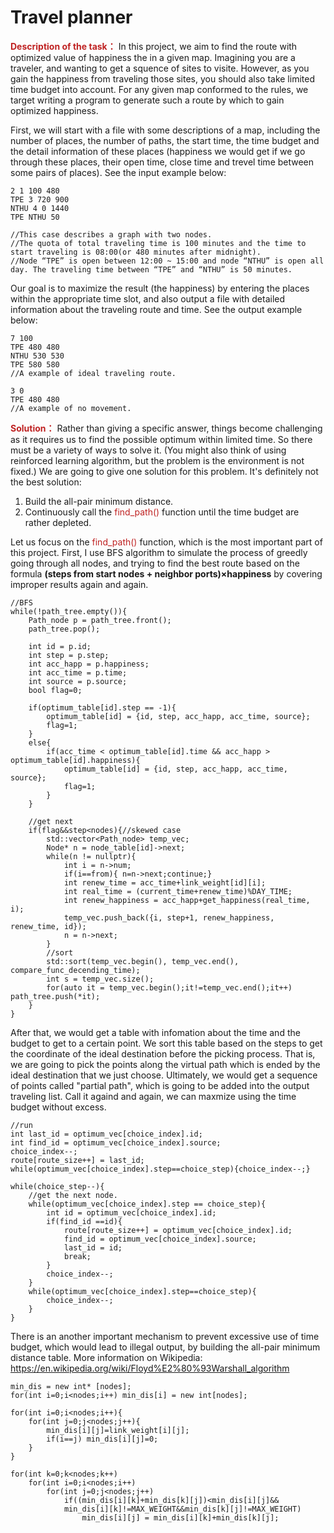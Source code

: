 # Travel planner
**<font color=#bf2222>Description of the task：</font>**
In this project, we aim to find the route with optimized value of happiness the in a given map. Imagining you are a traveler, and wanting to get a squence of sites to visite. However, as you gain the happiness from traveling those sites, you should also take limited time budget into account. For any given map conformed to the rules, we target writing a program to generate such a route by which to gain optimized happiness.

First, we will start with a file with some descriptions of a map, including the number of places, the number of paths, the start time, the time budget and the detail information of these places (happiness we would get if we go through these places, their open time, close time and trevel time between some pairs of places). See the input example below:

```
2 1 100 480
TPE 3 720 900
NTHU 4 0 1440
TPE NTHU 50

//This case describes a graph with two nodes.
//The quota of total traveling time is 100 minutes and the time to start traveling is 08:00(or 480 minutes after midnight).
//Node “TPE” is open between 12:00 ~ 15:00 and node “NTHU” is open all day. The traveling time between “TPE” and “NTHU” is 50 minutes.
```

Our goal is to maximize the result (the happiness) by entering the places within the appropriate time slot, and also output a file with detailed information about the traveling route and time. See the output example below:

```
7 100
TPE 480 480
NTHU 530 530
TPE 580 580
//A example of ideal traveling route.

3 0
TPE 480 480
//A example of no movement.
```

**<font color=#bf2222>Solution：</font>**
Rather than giving a specific answer, things become challenging as it requires us to find the possible optimum within limited time. So there must be a variety of ways to solve it. (You might also think of using reinforced learning algorithm, but the problem is the environment is not fixed.) We are going to give one solution for this problem. It's definitely not the best solution:

1. Build the all-pair minimum distance.
2. Continuously call the <font color=#bf2222>find_path()</font> function until the time budget are rather depleted.

Let us focus on the <font color=#bf2222>find_path()</font> function, which is the most important part of this project. First, I use BFS algorithm to simulate the process of greedly going through all nodes, and trying to find the best route based on the formula **(steps from start nodes + neighbor ports)×happiness** by covering improper results again and again.
```clike=
//BFS
while(!path_tree.empty()){
    Path_node p = path_tree.front();
    path_tree.pop();

    int id = p.id;
    int step = p.step;
    int acc_happ = p.happiness;
    int acc_time = p.time;
    int source = p.source;
    bool flag=0;

    if(optimum_table[id].step == -1){
        optimum_table[id] = {id, step, acc_happ, acc_time, source};
        flag=1;
    }
    else{
        if(acc_time < optimum_table[id].time && acc_happ > optimum_table[id].happiness){
            optimum_table[id] = {id, step, acc_happ, acc_time, source};
            flag=1;
        }
    }

    //get next
    if(flag&&step<nodes){//skewed case
        std::vector<Path_node> temp_vec;
        Node* n = node_table[id]->next;
        while(n != nullptr){
            int i = n->num;
            if(i==from){ n=n->next;continue;}
            int renew_time = acc_time+link_weight[id][i];
            int real_time = (current_time+renew_time)%DAY_TIME;
            int renew_happiness = acc_happ+get_happiness(real_time, i);
            temp_vec.push_back({i, step+1, renew_happiness, renew_time, id});
            n = n->next;
        }
        //sort
        std::sort(temp_vec.begin(), temp_vec.end(), compare_func_decending_time);
        int s = temp_vec.size();
        for(auto it = temp_vec.begin();it!=temp_vec.end();it++) path_tree.push(*it);
    }
}
```

After that, we would get a table with infomation about the time and the budget to get to a certain point. We sort this table based on the steps to get the coordinate of the ideal destination before the picking process. That is, we are going to pick the points along the virtual path which is ended by the ideal destination that we just choose. Ultimately, we would get a sequence of points called "partial path", which is going to be added into the output traveling list. Call it againd and again, we can maxmize using the time budget without excess.

```clike=
//run
int last_id = optimum_vec[choice_index].id;
int find_id = optimum_vec[choice_index].source;
choice_index--;
route[route_size++] = last_id;
while(optimum_vec[choice_index].step==choice_step){choice_index--;}

while(choice_step--){
    //get the next node.
    while(optimum_vec[choice_index].step == choice_step){
        int id = optimum_vec[choice_index].id;
        if(find_id ==id){
            route[route_size++] = optimum_vec[choice_index].id;
            find_id = optimum_vec[choice_index].source;
            last_id = id;
            break;
        }
        choice_index--;
    }
    while(optimum_vec[choice_index].step==choice_step){
        choice_index--;
    }
}
```

There is an another important mechanism to prevent excessive use of time budget, which would lead to illegal output, by building the all-pair minimum distance table. More information on Wikipedia: https://en.wikipedia.org/wiki/Floyd%E2%80%93Warshall_algorithm

```clike=
min_dis = new int* [nodes];
for(int i=0;i<nodes;i++) min_dis[i] = new int[nodes];

for(int i=0;i<nodes;i++){
    for(int j=0;j<nodes;j++){
        min_dis[i][j]=link_weight[i][j];
        if(i==j) min_dis[i][j]=0;
    }
}

for(int k=0;k<nodes;k++)
    for(int i=0;i<nodes;i++)
        for(int j=0;j<nodes;j++)
            if((min_dis[i][k]+min_dis[k][j])<min_dis[i][j]&&
            min_dis[i][k]!=MAX_WEIGHT&&min_dis[k][j]!=MAX_WEIGHT)
                min_dis[i][j] = min_dis[i][k]+min_dis[k][j];
```
